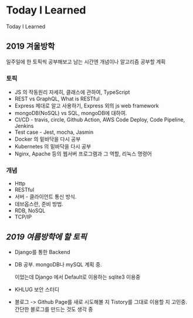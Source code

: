 # Today I Learned
Today I Learned

## 2019 겨울방학

일주일에 한 토픽씩 공부해보고 남는 시간엔 개념이나 알고리즘 공부할 계획

### 토픽

- JS 의 작동원리 자세히, 클래스에 관하여, TypeScript
- REST vs GraphQL, What is RESTful
- Express 제대로 알고 사용하기, Express 외의 js web framework
- mongoDB(NoSQL) vs SQL, mongoDB에 대하여.
- CI/CD - travis, circle, Github Action, AWS Code Deploy, Code Pipeline, Jenkins
- Test case - Jest, mocha, Jasmin
- Docker 의 밑바닥을 다시 공부
- Kubernetes 의 밑바닥을 다시 공부
- Nginx, Apache 등의 웹서버 프로그램과 그 역할, 리눅스 명령어

### 개념

- Http
- RESTful
- 서버 - 클라이언트 통신 방식.
- 데브옵스란, 준비 방법.
- RDB, NoSQL
- TCP/IP

## _2019 여름방학에 할 토픽_

* Django를 통한 Backend

* DB 공부. mongoDB나 mySQL 계획 중.

  이었는데 Django 에서 Default로 이용하는 sqlite3 이용중

* KHLUG 보안 스터디

* 블로그 -> Github Page를 새로 시도해볼 지 Tistory를 그대로 이용할 지 고민중.
  간단한 블로그를 만드는 것도 생각 중
